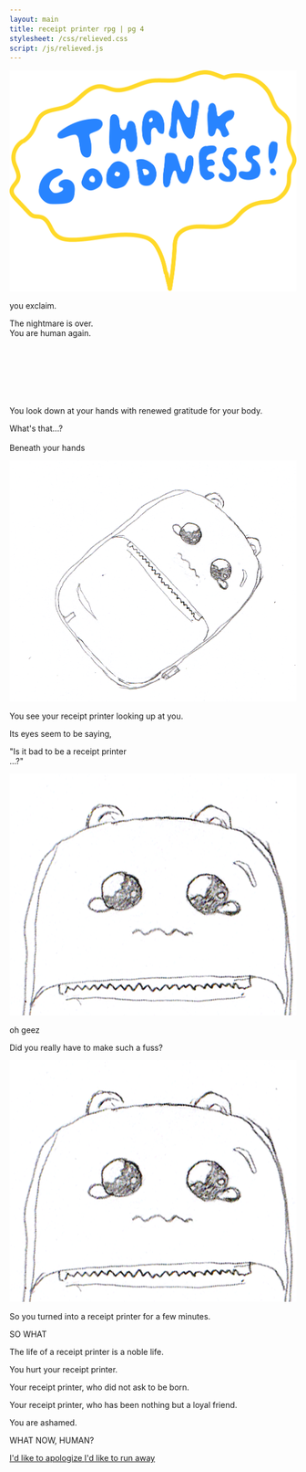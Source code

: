 ```yaml
---
layout: main
title: receipt printer rpg | pg 4
stylesheet: /css/relieved.css
script: /js/relieved.js
---
```



<div class="thankgoodness">
  <p id="goodness">
    <img src="/images/thankgoodness2.png">
  </p>
  <p id="youexclaim">
   you exclaim.
  </p>


  <p id="nightmare">
    The nightmare is over.<br>
    You are human again.<br><br><br><br><br><br><br><br>
    You look down at your hands with renewed gratitude for your body.
  </p>
</div>
<div id="transition">
</div>

<div id="lookdown">
  <div id="handsbox">
  </div>

  <p class="whatsthat">What's that...?<br><br>Beneath your hands</p>

  <div class="boxy">
    <img src="/images/teary-rp.png">
  </div>

  <p>You see your receipt printer looking up at you.</p>

  <p>Its eyes seem to be saying,</p>

  <p id="soterrible">"Is it bad to be a receipt printer<br>...?"</p>

  <div class="boxy">
    <img src="/images/teary-rp-2.png">
  </div>

</div>

<div id="ohgeez"></div>
<div id="regret">
  <p>oh geez</p>
  <p>Did you really have to make such a fuss?</p>
  <div class="boxy">
    <img src="/images/teary-rp-2.png">
  </div>
  <p class="right more-space-top">So you turned into a receipt printer for a few minutes.</p>
  <p class="right">SO WHAT</p>
  <p class="center more-space-top">The life of a receipt printer is a noble life.</p>
</div>
<div id="ohgeezend"></div>

<div id="shame">
<p>You hurt your receipt printer.</p>
<p>Your receipt printer, who did not ask to be born.</p>
<p>Your receipt printer, who has been nothing but a loyal friend.</p>
<p>You are ashamed.</p>
</div>

<div class="conclusion">
  <div class="box">
  <p>
    WHAT NOW, HUMAN?
  </p>

  <p class="choices choices-down">
    <a href="/apologize" class="button-4">
      I'd like to apologize
    </a>
    <a href="/flee" class="button-4">
      I'd like to run away
    </a>
  </p>
  </div>
</div>